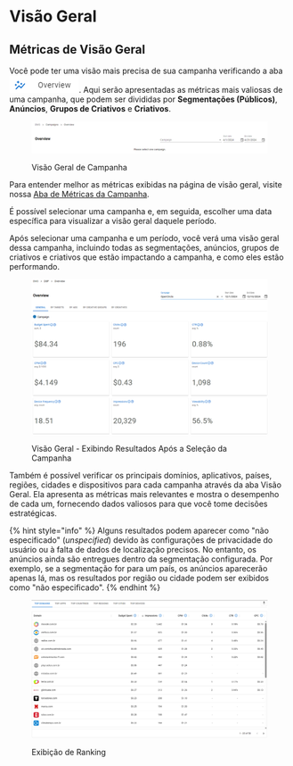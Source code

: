 # Visão Geral

## Métricas de Visão Geral <a href="#overview-metrics" id="overview-metrics"></a>

Você pode ter uma visão mais precisa de sua campanha verificando a aba <img src="../../.gitbook/assets/image (199).png" alt="Overview" data-size="line">. Aqui serão apresentadas as métricas mais valiosas de uma campanha, que podem ser divididas por **Segmentações (Públicos)**, **Anúncios**, **Grupos de Criativos** e **Criativos**.

<figure><img src="../../.gitbook/assets/image (201).png" alt=""><figcaption><p>Visão Geral de Campanha</p></figcaption></figure>

Para entender melhor as métricas exibidas na página de visão geral, visite nossa [Aba de Métricas da Campanha](campaigns.md#aba-de-metricas).

É possível selecionar uma campanha e, em seguida, escolher uma data específica para visualizar a visão geral daquele período.

Após selecionar uma campanha e um período, você verá uma visão geral dessa campanha, incluindo todas as segmentações, anúncios, grupos de criativos e criativos que estão impactando a campanha, e como eles estão performando.

<figure><img src="../../.gitbook/assets/Captura de tela 2024-12-10 080427.png" alt=""><figcaption><p>Visão Geral - Exibindo Resultados Após a Seleção da Campanha</p></figcaption></figure>

Também é possível verificar os principais domínios, aplicativos, países, regiões, cidades e dispositivos para cada campanha através da aba Visão Geral. Ela apresenta as métricas mais relevantes e mostra o desempenho de cada um, fornecendo dados valiosos para que você tome decisões estratégicas.

{% hint style="info" %}
Alguns resultados podem aparecer como "não especificado" (_unspecified_) devido às configurações de privacidade do usuário ou à falta de dados de localização precisos. No entanto, os anúncios ainda são entregues dentro da segmentação configurada. Por exemplo, se a segmentação for para um país, os anúncios aparecerão apenas lá, mas os resultados por região ou cidade podem ser exibidos como "não especificado".
{% endhint %}

<figure><img src="../../.gitbook/assets/Captura de tela 2025-04-01 104316.png" alt=""><figcaption><p>Exibição de Ranking</p></figcaption></figure>
